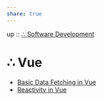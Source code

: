 ```yaml
---  
share: true  
---  
```

up :: [∴ Software Development](./%E2%88%B4-Software-Development.md)  
  
# ∴ Vue  
  
- [Basic Data Fetching in Vue](../Basic%20Data%20Fetching%20in%20Vue.md)  
- [Reactivity in Vue](./Reactivity-in-Vue.md)  
